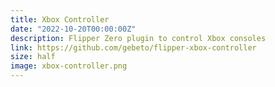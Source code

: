 ```yaml
---
title: Xbox Controller
date: "2022-10-20T00:00:00Z"
description: Flipper Zero plugin to control Xbox consoles
link: https://github.com/gebeto/flipper-xbox-controller
size: half
image: xbox-controller.png
---
```

